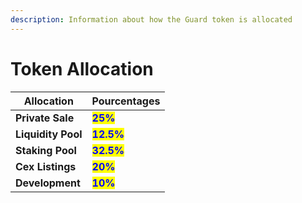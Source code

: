 ```yaml
---
description: Information about how the Guard token is allocated
---
```


# Token Allocation



| Allocation         | Pourcentages                               |
| ------------------ | ------------------------------------------ |
| **Private Sale**   | <mark style="color:blue;">**25%**</mark>   |
| **Liquidity Pool** | <mark style="color:blue;">**12.5%**</mark> |
| **Staking Pool**   | <mark style="color:blue;">**32.5%**</mark> |
| **Cex Listings**   | <mark style="color:blue;">**20%**</mark>   |
| **Development**    | <mark style="color:blue;">**10%**</mark>   |

